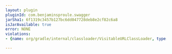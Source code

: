 ```yaml
---
layout: plugin
pluginId: com.benjaminsproule.swagger
jarSha1: 6f1319c3457b127bc6dd047728deb8e2cf82c6a8
isJarAvailable: true
error: NONE
violations:
- {name: org/gradle/internal/classloader/VisitableURLClassLoader, type: internal-api-usage}

---
```

